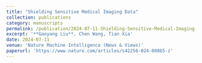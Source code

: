 ```yaml
---
title: "Shielding Sensitive Medical Imaging Data"
collection: publications
category: manuscripts
permalink: /publication/2024-07-11-Shielding-Sensitive-Medical-Imaging-Data
excerpt: '**Gaoyang Liu**, Chen Wang, Tian Xia'
date: 2024-07-11
venue: 'Nature Machine Intelligence (News & Views)'
paperurl: 'https://www.nature.com/articles/s42256-024-00865-z'
---
```

